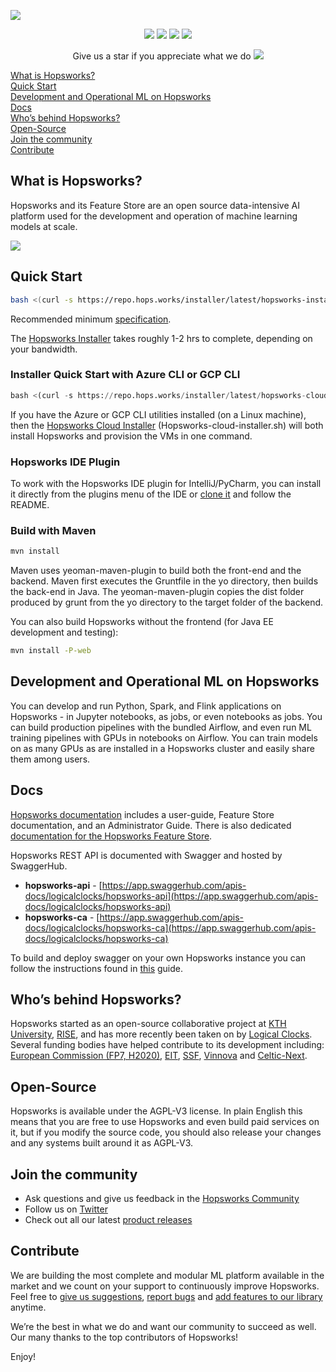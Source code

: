 <a href=""><img src="https://content.logicalclocks.com/hubfs/37C9E408-B200-4166-A2C0-0C85E6FFAEB4_4_5005_c.jpeg" align="center"></a>

<p align="center">
    <a href="https://hopsworks.ai" alt="hopsworks.ai">
        <img src="https://img.shields.io/badge/hopsworks-ai-brightgreen" /></a>
    <a href="https://docs.hopsworks.ai" alt="docs.hopsworks.ai">
        <img src="https://img.shields.io/badge/hopsworks-docs-orange" /></a>
    <a href="https://community.hopsworks.ai" alt="community.hopsworks.ai">
        <img src="https://img.shields.io/badge/hopsworks-community-blueviolet" /></a>
    <a href="https://twitter.com/hopsworks" alt="Hopsworks Twitter">
        <img src="https://img.shields.io/badge/hopsworks-twitter-blue" /></a>
</p>

<p align="center">
  Give us a star if you appreciate what we do <img src="https://content.logicalclocks.com/hubfs/1f49a.png">
</p>

[ What is Hopsworks? ](#what)  
[ Quick Start ](#quick)  
[ Development and Operational ML on Hopsworks ](#mlops)  
[ Docs ](#docs)  
[ Who’s behind Hopsworks? ](#who)  
[ Open-Source](#open)  
[ Join the community ](#join)  
[ Contribute ](#contribute)  


<a name="what"></a>
## What is Hopsworks?

Hopsworks and its Feature Store are an open source data-intensive AI platform used for the development and operation of machine learning models at scale.

<img src="docs/architecture.svg">

<a name="quick"></a>
## Quick Start


```bash
bash <(curl -s https://repo.hops.works/installer/latest/hopsworks-installer.sh)
```
Recommended minimum [specification](https://hopsworks.readthedocs.io/en/stable/getting_started/installation_guide/platforms/hopsworks-installer.html#requirements). 

The [Hopsworks Installer](https://hopsworks.readthedocs.io/en/stable/getting_started/installation_guide/platforms/hopsworks-installer.html) takes roughly 1-2 hrs to complete, depending on your bandwidth. 


### Installer Quick Start with Azure CLI or GCP CLI

```python
bash <(curl -s https://repo.hops.works/installer/latest/hopsworks-cloud-installer.sh)
```
If you have the Azure or GCP CLI utilities installed (on a Linux machine), then the [Hopsworks Cloud Installer](https://hopsworks.readthedocs.io/en/stable/getting_started/installation_guide/platforms/hopsworks-cloud-installer.html) (Hopsworks-cloud-installer.sh) will both install Hopsworks and provision the VMs in one command. 

### Hopsworks IDE Plugin

To work with the Hopsworks IDE plugin for IntelliJ/PyCharm, you can install it directly from the plugins menu of the IDE or [clone it](https://github.com/logicalclocks/hopsworks-ide-plugins) and follow the README.

### Build with Maven
```sh
mvn install
```
Maven uses yeoman-maven-plugin to build both the front-end and the backend.
Maven first executes the Gruntfile in the yo directory, then builds the back-end in Java.
The yeoman-maven-plugin copies the dist folder produced by grunt from the yo directory to the target folder of the backend.

You can also build Hopsworks without the frontend (for Java EE development and testing):
```sh
mvn install -P-web
```

<a name="mlops"></a>
## Development and Operational ML on Hopsworks
You can develop and run Python, Spark, and Flink applications on Hopsworks - in Jupyter notebooks, as jobs, or even notebooks as jobs. You can build production pipelines with the bundled Airflow, and even run ML training pipelines with GPUs in notebooks on Airflow. You can train models on as many GPUs as are installed in a Hopsworks cluster and easily share them among users.

<a name="docs"></a>
## Docs
[Hopsworks documentation](https://hopsworks.readthedocs.io/en/latest/overview/overview.html#) includes a user-guide, Feature Store documentation, and an Administrator Guide. There is also dedicated [documentation for the Hopsworks Feature Store](https://docs.hopsworks.ai/feature-store-api/latest/).

Hopsworks REST API is documented with Swagger and hosted by SwaggerHub.
- **hopsworks-api** - [https://app.swaggerhub.com/apis-docs/logicalclocks/hopsworks-api](https://app.swaggerhub.com/apis-docs/logicalclocks/hopsworks-api)
- **hopsworks-ca** - [https://app.swaggerhub.com/apis-docs/logicalclocks/hopsworks-ca](https://app.swaggerhub.com/apis-docs/logicalclocks/hopsworks-ca)

To build and deploy swagger on your own Hopsworks instance you can follow the instructions found in 
[this](https://hopsworks.readthedocs.io/en/stable/user_guide/hopsworks/microservices.html?highlight=swagger#swagger-ui) guide.


<a name="who"></a>
## Who’s behind Hopsworks?
Hopsworks started as an open-source collaborative project at [KTH University](https://www.kth.se/en), [RISE](https://www.ri.se/en), and has more recently been taken on by [Logical Clocks](https://www.logicalclocks.com/). Several funding bodies have helped contribute to its development including: [European Commission (FP7, H2020)](https://ec.europa.eu/), [EIT](https://eit.europa.eu/), [SSF](https://strategiska.se/), [Vinnova](https://www.vinnova.se/) and [Celtic-Next](https://www.celticnext.eu/).


<a name="open"></a>
## Open-Source
Hopsworks is available under the AGPL-V3 license. In plain English this means that you are free to use Hopsworks and even build paid services on it, but if you modify the source code, you should also release your changes and any systems built around it as AGPL-V3.


<a name="join"></a>
## Join the community
-  Ask questions and give us feedback in the [Hopsworks Community](https://community.hopsworks.ai/)
- Follow us on [Twitter](https://twitter.com/hopsworks)
- Check out all our latest [product releases](https://github.com/logicalclocks/hopsworks/releases)


<a name="contribute"></a>
## Contribute
We are building the most complete and modular ML platform available in the market and we count on your support to continuously improve Hopsworks. Feel free to [give us suggestions](https://github.com/logicalclocks/feature-store-api), [report bugs](https://github.com/logicalclocks/feature-store-api/issues) and [add features to our library](https://github.com/logicalclocks/feature-store-api) anytime.  

We’re the best in what we do and want our community to succeed as well.  
Our many thanks to the top contributors of Hopsworks!


Enjoy!
